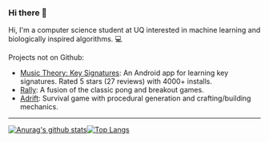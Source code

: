 ### Hi there 👋

Hi, I'm a computer science student at UQ interested in machine learning and biologically inspired algorithms. 💻

Projects not on Github:

* [Music Theory: Key Signatures](https://play.google.com/store/apps/details?id=com.companyname.Music_Theory_Key_Signatures "Music Theory: Key Signatures"): An Android app for learning key signatures. Rated 5 stars (27 reviews) with 4000+ installs.
* [Rally](https://www.kongregate.com/games/hjstudios/rally "Rally"): A fusion of the classic pong and breakout games. 
* [Adrift](https://www.youtube.com/watch?v=6JqdQI5W8Uw "Adrift"): Survival game with procedural generation and crafting/building mechanics. 

-------------------
[![Anurag's github stats](https://github-readme-stats.vercel.app/api?username=humphreymunn&count_private=true&theme=nord)](https://github.com/anuraghazra/github-readme-stats)[![Top Langs](https://github-readme-stats.vercel.app/api/top-langs/?username=humphreymunn)](https://github.com/anuraghazra/github-readme-stats)

<!--
**humphreymunn/humphreymunn** is a ✨ _special_ ✨ repository because its `README.md` (this file) appears on your GitHub profile.

Here are some ideas to get you started:

- 🔭 I’m currently working on ...
- 🌱 I’m currently learning ...
- 👯 I’m looking to collaborate on ...
- 🤔 I’m looking for help with ...
- 💬 Ask me about ...
- 📫 How to reach me: ...
- 😄 Pronouns: ...
- ⚡ Fun fact: ...
-->
